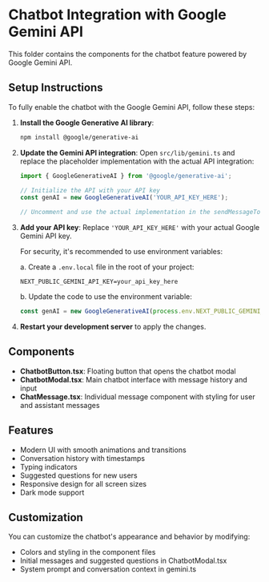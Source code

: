 # Chatbot Integration with Google Gemini API

This folder contains the components for the chatbot feature powered by Google Gemini API.

## Setup Instructions

To fully enable the chatbot with the Google Gemini API, follow these steps:

1. **Install the Google Generative AI library**:
   ```bash
   npm install @google/generative-ai
   ```

2. **Update the Gemini API integration**:
   Open `src/lib/gemini.ts` and replace the placeholder implementation with the actual API integration:

   ```typescript
   import { GoogleGenerativeAI } from '@google/generative-ai';

   // Initialize the API with your API key
   const genAI = new GoogleGenerativeAI('YOUR_API_KEY_HERE');

   // Uncomment and use the actual implementation in the sendMessageToGemini function
   ```

3. **Add your API key**:
   Replace `'YOUR_API_KEY_HERE'` with your actual Google Gemini API key.

   For security, it's recommended to use environment variables:
   
   a. Create a `.env.local` file in the root of your project:
   ```
   NEXT_PUBLIC_GEMINI_API_KEY=your_api_key_here
   ```
   
   b. Update the code to use the environment variable:
   ```typescript
   const genAI = new GoogleGenerativeAI(process.env.NEXT_PUBLIC_GEMINI_API_KEY || '');
   ```

4. **Restart your development server** to apply the changes.

## Components

- **ChatbotButton.tsx**: Floating button that opens the chatbot modal
- **ChatbotModal.tsx**: Main chatbot interface with message history and input
- **ChatMessage.tsx**: Individual message component with styling for user and assistant messages

## Features

- Modern UI with smooth animations and transitions
- Conversation history with timestamps
- Typing indicators
- Suggested questions for new users
- Responsive design for all screen sizes
- Dark mode support

## Customization

You can customize the chatbot's appearance and behavior by modifying:

- Colors and styling in the component files
- Initial messages and suggested questions in ChatbotModal.tsx
- System prompt and conversation context in gemini.ts
